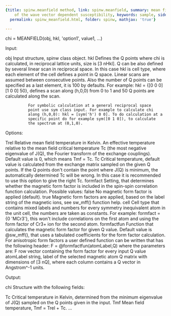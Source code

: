 ```yaml
---
{title: spinw.meanfield method, link: spinw.meanfield, summary: mean field calculation
    of the wave vector dependent susceptibility, keywords: sample, sidebar: sw_sidebar,
  permalink: spinw_meanfield.html, folder: spinw, mathjax: 'true'}

---
```

 
chi = MEANFIELD(obj, hkl, 'option1', value1, ...)
 
Input:
 
obj           Input structure, spinw class object.
hkl           Defines the Q points where chi is calculated, in reciprocal
              lattice units, size is [3 nHkl]. Q can be also defined by
              several linear scan in reciprocal space. In this case hkl
              is cell type, where each element of the cell defines a
              point in Q space. Linear scans are assumed between
              consecutive points. Also the number of Q points can be
              specified as a last element, it is 100 by defaults. For
              example: hkl = {[0 0 0] [1 0 0]  50}, defines a scan along
              (h,0,0) from 0 to 1 and 50 Q points are calculated along
              the scan.
 
              For symbolic calculation at a general reciprocal space
              point use sym class input. For example to calculate chi
              along (h,0,0): hkl = [sym('h') 0 0]. To do calculation at a
              specific point do for example sym([0 1 0]), to calculate
              the spectrum at (0,1,0).
 
Options:
 
Trel          Relative mean field temperature in Kelvin. An effective
              temperature relative to the mean field critical temperature
              Tc (the most negative eigenvalue of J(Q), the Fourier
              transform of the exchange couplings). Default value is 0,
              which means Tmf = Tc.
Tc            Critical temperature, default value is calculated from the
              exchange matrix sampled on the given Q points. If the Q
              points don't contain the point where J(Q) is minimum, the
              automatically determined Tc will be wrong. In this case it
              is recommended to use this option to give the right Tc.
formfact      Setting, that determines whether the magnetic form factor
              is included in the spin-spin correlation function
              calculation. Possible values:
                  false   No magnetic form factor is applied (default).
                  true    Magnetic form factors are applied, based on the
                          label string of the magnetic ions, see sw_mff()
                          function help.
                  cell    Cell type that contains mixed labels and
                          numbers for every symmetry inequivalent atom in
                          the unit cell, the numbers are taken as
                          constants.
              For example: formfact = {0 'MCr3'}, this won't include
              correlations on the first atom and using the form factor of
              Cr3+ ion for the second atom.
formfactfun   Function that calculates the magnetic form factor for given
              Q value. Default value is @sw_mff(), that uses a tabulated
              coefficients for the form factor calculation. For
              anisotropic form factors a user defined function can be
              written that has the following header:
                  F = @formfactfun(atomLabel,Q)
              where the parameters are:
                  F   row vector containing the form factor for every
                      input Q value
                  atomLabel string, label of the selected magnetic atom
                  Q   matrix with dimensions of [3 nQ], where each column
                      contains a Q vector in Angstrom^-1 units.
 
Output:
 
chi           Structure with the following fields:
 
Tc            Critical temperature in Kelvin, determined from the minimum
              eigenvalue of J(Q) sampled on the Q points given in the
              input.
Tmf           Mean field temperature, Tmf = Trel + Tc.
...
 

